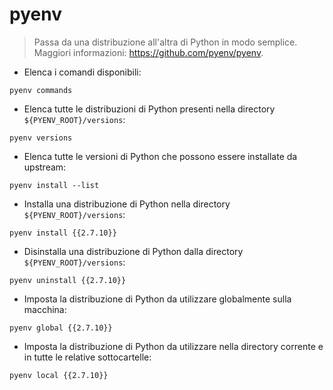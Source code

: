 # pyenv

> Passa da una distribuzione all'altra di Python in modo semplice.
> Maggiori informazioni: <https://github.com/pyenv/pyenv>.

- Elenca i comandi disponibili:

`pyenv commands`

- Elenca tutte le distribuzioni di Python presenti nella directory `${PYENV_ROOT}/versions`:

`pyenv versions`

- Elenca tutte le versioni di Python che possono essere installate da upstream:

`pyenv install --list`

- Installa una distribuzione di Python nella directory `${PYENV_ROOT}/versions`:

`pyenv install {{2.7.10}}`

- Disinstalla una distribuzione di Python dalla directory `${PYENV_ROOT}/versions`:

`pyenv uninstall {{2.7.10}}`

- Imposta la distribuzione di Python da utilizzare globalmente sulla macchina:

`pyenv global {{2.7.10}}`

- Imposta la distribuzione di Python da utilizzare nella directory corrente e in tutte le relative sottocartelle:

`pyenv local {{2.7.10}}`

